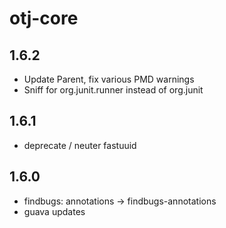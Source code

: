 otj-core
========

1.6.2
-----
* Update Parent, fix various PMD warnings
* Sniff for org.junit.runner instead of org.junit

1.6.1
-----
* deprecate / neuter fastuuid

1.6.0
-----

* findbugs: annotations -> findbugs-annotations
* guava updates
